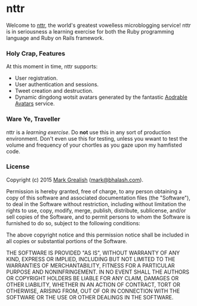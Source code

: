 # nttr
Welcome to [nttr](/), the world's greatest vowelless microblogging service! nttr is in seriousness a learning exercise for both the Ruby programming language and Ruby on Rails framework.

### Holy Crap, Features
At this moment in time, nttr supports:

* User registration.
* User authentication and sessions.
* Tweet creation and destruction.
* Dynamic dingdong wotsit avatars generated by the fantastic [Aodrable Avatars](http://avatars.adorable.io/) service.

### Ware Ye, Traveller
nttr is a *learning exercise*. Do **not** use this in any sort of production environment. Don't even use this for testing, unless you wwant to test the volume and frequency of your chortles as you gaze upon my hamfisted code. 

### License 
Copyright (c) 2015 [Mark Grealish](https://github.com/bhalash) (<mark@bhalash.com>).

Permission is hereby granted, free of charge, to any person obtaining a copy
of this software and associated documentation files (the "Software"), to deal
in the Software without restriction, including without limitation the rights
to use, copy, modify, merge, publish, distribute, sublicense, and/or sell
copies of the Software, and to permit persons to whom the Software is
furnished to do so, subject to the following conditions:

The above copyright notice and this permission notice shall be included in
all copies or substantial portions of the Software.

THE SOFTWARE IS PROVIDED "AS IS", WITHOUT WARRANTY OF ANY KIND, EXPRESS OR
IMPLIED, INCLUDING BUT NOT LIMITED TO THE WARRANTIES OF MERCHANTABILITY,
FITNESS FOR A PARTICULAR PURPOSE AND NONINFRINGEMENT.  IN NO EVENT SHALL THE
AUTHORS OR COPYRIGHT HOLDERS BE LIABLE FOR ANY CLAIM, DAMAGES OR OTHER
LIABILITY, WHETHER IN AN ACTION OF CONTRACT, TORT OR OTHERWISE, ARISING FROM,
OUT OF OR IN CONNECTION WITH THE SOFTWARE OR THE USE OR OTHER DEALINGS IN
THE SOFTWARE.
